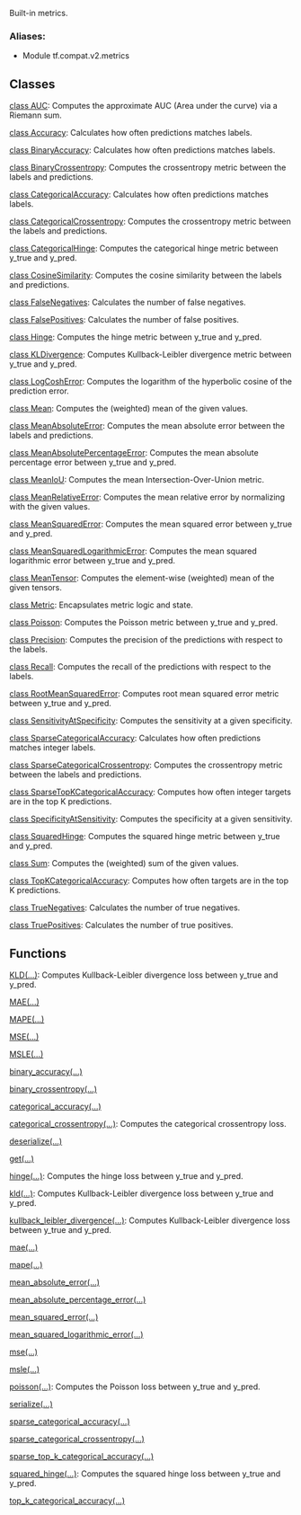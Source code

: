 Built-in metrics.
### Aliases:
- Module tf.compat.v2.metrics
## Classes
[class AUC](https://tensorflow.google.cn/api_docs/python/tf/keras/metrics/AUC): Computes the approximate AUC (Area under the curve) via a Riemann sum.

[class Accuracy](https://tensorflow.google.cn/api_docs/python/tf/keras/metrics/Accuracy): Calculates how often predictions matches labels.

[class BinaryAccuracy](https://tensorflow.google.cn/api_docs/python/tf/keras/metrics/BinaryAccuracy): Calculates how often predictions matches labels.

[class BinaryCrossentropy](https://tensorflow.google.cn/api_docs/python/tf/keras/metrics/BinaryCrossentropy): Computes the crossentropy metric between the labels and predictions.

[class CategoricalAccuracy](https://tensorflow.google.cn/api_docs/python/tf/keras/metrics/CategoricalAccuracy): Calculates how often predictions matches labels.

[class CategoricalCrossentropy](https://tensorflow.google.cn/api_docs/python/tf/keras/metrics/CategoricalCrossentropy): Computes the crossentropy metric between the labels and predictions.

[class CategoricalHinge](https://tensorflow.google.cn/api_docs/python/tf/keras/metrics/CategoricalHinge): Computes the categorical hinge metric between y_true and y_pred.

[class CosineSimilarity](https://tensorflow.google.cn/api_docs/python/tf/keras/metrics/CosineSimilarity): Computes the cosine similarity between the labels and predictions.

[class FalseNegatives](https://tensorflow.google.cn/api_docs/python/tf/keras/metrics/FalseNegatives): Calculates the number of false negatives.

[class FalsePositives](https://tensorflow.google.cn/api_docs/python/tf/keras/metrics/FalsePositives): Calculates the number of false positives.

[class Hinge](https://tensorflow.google.cn/api_docs/python/tf/keras/metrics/Hinge): Computes the hinge metric between y_true and y_pred.

[class KLDivergence](https://tensorflow.google.cn/api_docs/python/tf/keras/metrics/KLDivergence): Computes Kullback-Leibler divergence metric between y_true and y_pred.

[class LogCoshError](https://tensorflow.google.cn/api_docs/python/tf/keras/metrics/LogCoshError): Computes the logarithm of the hyperbolic cosine of the prediction error.

[class Mean](https://tensorflow.google.cn/api_docs/python/tf/keras/metrics/Mean): Computes the (weighted) mean of the given values.

[class MeanAbsoluteError](https://tensorflow.google.cn/api_docs/python/tf/keras/metrics/MeanAbsoluteError): Computes the mean absolute error between the labels and predictions.

[class MeanAbsolutePercentageError](https://tensorflow.google.cn/api_docs/python/tf/keras/metrics/MeanAbsolutePercentageError): Computes the mean absolute percentage error between y_true and y_pred.

[class MeanIoU](https://tensorflow.google.cn/api_docs/python/tf/keras/metrics/MeanIoU): Computes the mean Intersection-Over-Union metric.

[class MeanRelativeError](https://tensorflow.google.cn/api_docs/python/tf/keras/metrics/MeanRelativeError): Computes the mean relative error by normalizing with the given values.

[class MeanSquaredError](https://tensorflow.google.cn/api_docs/python/tf/keras/metrics/MeanSquaredError): Computes the mean squared error between y_true and y_pred.

[class MeanSquaredLogarithmicError](https://tensorflow.google.cn/api_docs/python/tf/keras/metrics/MeanSquaredLogarithmicError): Computes the mean squared logarithmic error between y_true and y_pred.

[class MeanTensor](https://tensorflow.google.cn/api_docs/python/tf/keras/metrics/MeanTensor): Computes the element-wise (weighted) mean of the given tensors.

[class Metric](https://tensorflow.google.cn/api_docs/python/tf/keras/metrics/Metric): Encapsulates metric logic and state.

[class Poisson](https://tensorflow.google.cn/api_docs/python/tf/keras/metrics/Poisson): Computes the Poisson metric between y_true and y_pred.

[class Precision](https://tensorflow.google.cn/api_docs/python/tf/keras/metrics/Precision): Computes the precision of the predictions with respect to the labels.

[class Recall](https://tensorflow.google.cn/api_docs/python/tf/keras/metrics/Recall): Computes the recall of the predictions with respect to the labels.

[class RootMeanSquaredError](https://tensorflow.google.cn/api_docs/python/tf/keras/metrics/RootMeanSquaredError): Computes root mean squared error metric between y_true and y_pred.

[class SensitivityAtSpecificity](https://tensorflow.google.cn/api_docs/python/tf/keras/metrics/SensitivityAtSpecificity): Computes the sensitivity at a given specificity.

[class SparseCategoricalAccuracy](https://tensorflow.google.cn/api_docs/python/tf/keras/metrics/SparseCategoricalAccuracy): Calculates how often predictions matches integer labels.

[class SparseCategoricalCrossentropy](https://tensorflow.google.cn/api_docs/python/tf/keras/metrics/SparseCategoricalCrossentropy): Computes the crossentropy metric between the labels and predictions.

[class SparseTopKCategoricalAccuracy](https://tensorflow.google.cn/api_docs/python/tf/keras/metrics/SparseTopKCategoricalAccuracy): Computes how often integer targets are in the top K predictions.

[class SpecificityAtSensitivity](https://tensorflow.google.cn/api_docs/python/tf/keras/metrics/SpecificityAtSensitivity): Computes the specificity at a given sensitivity.

[class SquaredHinge](https://tensorflow.google.cn/api_docs/python/tf/keras/metrics/SquaredHinge): Computes the squared hinge metric between y_true and y_pred.

[class Sum](https://tensorflow.google.cn/api_docs/python/tf/keras/metrics/Sum): Computes the (weighted) sum of the given values.

[class TopKCategoricalAccuracy](https://tensorflow.google.cn/api_docs/python/tf/keras/metrics/TopKCategoricalAccuracy): Computes how often targets are in the top K predictions.

[class TrueNegatives](https://tensorflow.google.cn/api_docs/python/tf/keras/metrics/TrueNegatives): Calculates the number of true negatives.

[class TruePositives](https://tensorflow.google.cn/api_docs/python/tf/keras/metrics/TruePositives): Calculates the number of true positives.

## Functions
[KLD(...)](https://tensorflow.google.cn/api_docs/python/tf/keras/losses/KLD): Computes Kullback-Leibler divergence loss between y_true and y_pred.

[MAE(...)](https://tensorflow.google.cn/api_docs/python/tf/keras/losses/MAE)

[MAPE(...)](https://tensorflow.google.cn/api_docs/python/tf/keras/losses/MAPE)

[MSE(...)](https://tensorflow.google.cn/api_docs/python/tf/keras/losses/MSE)

[MSLE(...)](https://tensorflow.google.cn/api_docs/python/tf/keras/losses/MSLE)

[binary_accuracy(...)](https://tensorflow.google.cn/api_docs/python/tf/keras/metrics/binary_accuracy)

[binary_crossentropy(...)](https://tensorflow.google.cn/api_docs/python/tf/keras/losses/binary_crossentropy)

[categorical_accuracy(...)](https://tensorflow.google.cn/api_docs/python/tf/keras/metrics/categorical_accuracy)

[categorical_crossentropy(...)](https://tensorflow.google.cn/api_docs/python/tf/keras/losses/categorical_crossentropy): Computes the categorical crossentropy loss.

[deserialize(...)](https://tensorflow.google.cn/api_docs/python/tf/keras/metrics/deserialize)

[get(...)](https://tensorflow.google.cn/api_docs/python/tf/keras/metrics/get)

[hinge(...)](https://tensorflow.google.cn/api_docs/python/tf/keras/losses/hinge): Computes the hinge loss between y_true and y_pred.

[kld(...)](https://tensorflow.google.cn/api_docs/python/tf/keras/losses/KLD): Computes Kullback-Leibler divergence loss between y_true and y_pred.

[kullback_leibler_divergence(...)](https://tensorflow.google.cn/api_docs/python/tf/keras/losses/KLD): Computes Kullback-Leibler divergence loss between y_true and y_pred.

[mae(...)](https://tensorflow.google.cn/api_docs/python/tf/keras/losses/MAE)

[mape(...)](https://tensorflow.google.cn/api_docs/python/tf/keras/losses/MAPE)

[mean_absolute_error(...)](https://tensorflow.google.cn/api_docs/python/tf/keras/losses/MAE)

[mean_absolute_percentage_error(...)](https://tensorflow.google.cn/api_docs/python/tf/keras/losses/MAPE)

[mean_squared_error(...)](https://tensorflow.google.cn/api_docs/python/tf/keras/losses/MSE)

[mean_squared_logarithmic_error(...)](https://tensorflow.google.cn/api_docs/python/tf/keras/losses/MSLE)

[mse(...)](https://tensorflow.google.cn/api_docs/python/tf/keras/losses/MSE)

[msle(...)](https://tensorflow.google.cn/api_docs/python/tf/keras/losses/MSLE)

[poisson(...)](https://tensorflow.google.cn/api_docs/python/tf/keras/losses/poisson): Computes the Poisson loss between y_true and y_pred.

[serialize(...)](https://tensorflow.google.cn/api_docs/python/tf/keras/metrics/serialize)

[sparse_categorical_accuracy(...)](https://tensorflow.google.cn/api_docs/python/tf/keras/metrics/sparse_categorical_accuracy)

[sparse_categorical_crossentropy(...)](https://tensorflow.google.cn/api_docs/python/tf/keras/losses/sparse_categorical_crossentropy)

[sparse_top_k_categorical_accuracy(...)](https://tensorflow.google.cn/api_docs/python/tf/keras/metrics/sparse_top_k_categorical_accuracy)

[squared_hinge(...)](https://tensorflow.google.cn/api_docs/python/tf/keras/losses/squared_hinge): Computes the squared hinge loss between y_true and y_pred.

[top_k_categorical_accuracy(...)](https://tensorflow.google.cn/api_docs/python/tf/keras/metrics/top_k_categorical_accuracy)

